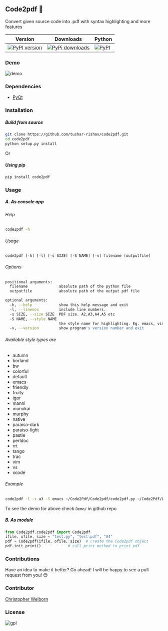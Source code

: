 ## Code2pdf :fax:
Convert given source code into .pdf with syntax highlighting and more features

| Version | Downloads | Python   |
|---------|-----------|----------|
|[![PyPI version](https://badge.fury.io/py/Code2pdf.svg)](http://badge.fury.io/py/Code2pdf)| [![PyPi downloads](https://img.shields.io/pypi/dw/code2pdf.svg)](https://pypi.python.org/pypi/Code2pdf)|[![PyPI](https://img.shields.io/pypi/pyversions/Code2pdf.svg)](https://pypi.python.org/pypi/Py2pdf)


### [Demo](https://cloud.githubusercontent.com/assets/7397433/10060934/645a3cc6-6272-11e5-9ebb-a1ac24c86d67.gif)
![demo](https://cloud.githubusercontent.com/assets/7397433/10060934/645a3cc6-6272-11e5-9ebb-a1ac24c86d67.gif)

### Dependencies
* [PyQt](http://www.riverbankcomputing.com/software/pyqt/download)

### Installation

##### Build from source

```sh
git clone https://github.com/tushar-rishav/code2pdf.git
cd code2pdf
python setup.py install
```

Or

##### Using pip

```sh
pip install code2pdf
```

### Usage

##### A. As console app

###### Help

```sh
code2pdf -h
```

###### Usage

`code2pdf [-h] [-l] [-s SIZE] [-S NAME] [-v] filename [outputfile]`

###### Options

```sh
positional arguments:
  filename              absolute path of the python file
  outputfile            absolute path of the output pdf file

optional arguments:
  -h, --help            show this help message and exit
  -l, --linenos         include line numbers.
  -s SIZE, --size SIZE  PDF size. A2,A3,A4,A5 etc
  -S NAME, --style NAME
                        the style name for highlighting. Eg. emacs, vim style etc.
  -v, --version         show program's version number and exit

```

###### Available style types are

* autumn
* borland
* bw
* colorful
* default
* emacs
* friendly
* fruity
* igor
* manni
* monokai
* murphy
* native
* paraiso-dark
* paraiso-light
* pastie
* perldoc
* rrt
* tango
* trac
* vim
* vs
* xcode

###### Example

```sh
code2pdf -l -s a3 -S emacs ~/Code2Pdf/Code2pdf/code2pdf.py ~/Code2Pdf/Demo/demo.pdf
```

To see the demo for above check `Demo/` in github repo

##### B. As module

```py
from Code2pdf.code2pdf import Code2pdf
ifile, ofile, size = "test.py", "test.pdf", "A4"
pdf = Code2pdf(ifile, ofile, size)	# create the Code2pdf object
pdf.init_print()			# call print method to print pdf
```

### Contributions
Have an idea to make it better? Go ahead! I will be happy to see a pull request from you! :blush:

### Contributor
[Christopher Welborn](https://github.com/cjwelborn)

### License
![gpl](https://cloud.githubusercontent.com/assets/7397433/9025904/67008062-3936-11e5-8803-e5b164a0dfc0.png)
